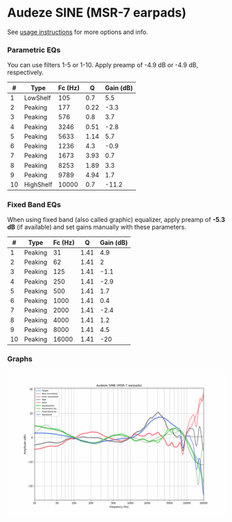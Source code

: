 # Audeze SINE (MSR-7 earpads)
See [usage instructions](https://github.com/jaakkopasanen/AutoEq#usage) for more options and info.

### Parametric EQs
You can use filters 1-5 or 1-10. Apply preamp of -4.9 dB or -4.9 dB, respectively.

|   # | Type      |   Fc (Hz) |    Q |   Gain (dB) |
|-----|-----------|-----------|------|-------------|
|   1 | LowShelf  |       105 | 0.7  |         5.5 |
|   2 | Peaking   |       177 | 0.22 |        -3.3 |
|   3 | Peaking   |       576 | 0.8  |         3.7 |
|   4 | Peaking   |      3246 | 0.51 |        -2.8 |
|   5 | Peaking   |      5633 | 1.14 |         5.7 |
|   6 | Peaking   |      1236 | 4.3  |        -0.9 |
|   7 | Peaking   |      1673 | 3.93 |         0.7 |
|   8 | Peaking   |      8253 | 1.89 |         3.3 |
|   9 | Peaking   |      9789 | 4.94 |         1.7 |
|  10 | HighShelf |     10000 | 0.7  |       -11.2 |

### Fixed Band EQs
When using fixed band (also called graphic) equalizer, apply preamp of **-5.3 dB** (if available) and set gains manually with these parameters.

|   # | Type    |   Fc (Hz) |    Q |   Gain (dB) |
|-----|---------|-----------|------|-------------|
|   1 | Peaking |        31 | 1.41 |         4.9 |
|   2 | Peaking |        62 | 1.41 |         2   |
|   3 | Peaking |       125 | 1.41 |        -1.1 |
|   4 | Peaking |       250 | 1.41 |        -2.9 |
|   5 | Peaking |       500 | 1.41 |         1.7 |
|   6 | Peaking |      1000 | 1.41 |         0.4 |
|   7 | Peaking |      2000 | 1.41 |        -2.4 |
|   8 | Peaking |      4000 | 1.41 |         1.2 |
|   9 | Peaking |      8000 | 1.41 |         4.5 |
|  10 | Peaking |     16000 | 1.41 |       -20   |

### Graphs
![](./Audeze%20SINE%20(MSR-7%20earpads).png)
